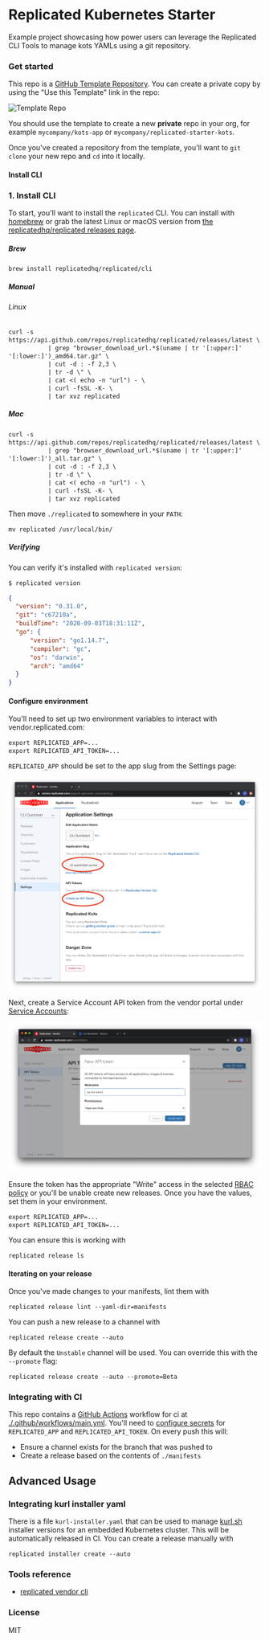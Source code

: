 Replicated Kubernetes Starter
==================

Example project showcasing how power users can leverage the Replicated CLI Tools to manage kots YAMLs using a git repository.

### Get started

This repo is a [GitHub Template Repository](https://help.github.com/en/articles/creating-a-repository-from-a-template). You can create a private copy by using the "Use this Template" link in the repo:

![Template Repo](https://help.github.com/assets/images/help/repository/use-this-template-button.png)

You should use the template to create a new **private** repo in your org, for example `mycompany/kots-app` or `mycompany/replicated-starter-kots`.

Once you've created a repository from the template, you'll want to `git clone` your new repo and `cd` into it locally.


#### Install CLI

### 1. Install CLI

To start, you'll want to install the `replicated` CLI.
You can install with [homebrew](https://brew.sh) or grab the latest Linux or macOS version from [the replicatedhq/replicated releases page](https://github.com/replicatedhq/replicated/releases).

##### Brew

```shell script
brew install replicatedhq/replicated/cli
```

##### Manual

###### Linux

```shell script
curl -s https://api.github.com/repos/replicatedhq/replicated/releases/latest \
           | grep "browser_download_url.*$(uname | tr '[:upper:]' '[:lower:]')_amd64.tar.gz" \
           | cut -d : -f 2,3 \
           | tr -d \" \
           | cat <( echo -n "url") - \
           | curl -fsSL -K- \
           | tar xvz replicated
```

##### Mac


```shell script
curl -s https://api.github.com/repos/replicatedhq/replicated/releases/latest \
           | grep "browser_download_url.*$(uname | tr '[:upper:]' '[:lower:]')_all.tar.gz" \
           | cut -d : -f 2,3 \
           | tr -d \" \
           | cat <( echo -n "url") - \
           | curl -fsSL -K- \
           | tar xvz replicated
```

Then move `./replicated` to somewhere in your `PATH`:


```shell script
mv replicated /usr/local/bin/
```

##### Verifying

You can verify it's installed with `replicated version`:

```text
$ replicated version
```
```json
{
  "version": "0.31.0",
  "git": "c67210a",
  "buildTime": "2020-09-03T18:31:11Z",
  "go": {
      "version": "go1.14.7",
      "compiler": "gc",
      "os": "darwin",
      "arch": "amd64"
  }
}
```


#### Configure environment

You'll need to set up two environment variables to interact with vendor.replicated.com:

```
export REPLICATED_APP=...
export REPLICATED_API_TOKEN=...
```

`REPLICATED_APP` should be set to the app slug from the Settings page:

<p align="center"><img src="./doc/REPLICATED_APP.png" width=600></img></p>

Next, create a Service Account API token from the vendor portal under [Service Accounts](https://vendor.replicated.com/team/serviceaccounts):

<p align="center"><img src="./doc/REPLICATED_API_TOKEN.png" width=600></img></p>

Ensure the token has the appropriate "Write" access in the selected [RBAC policy](https://vendor.replicated.com/team/policies) or you'll be unable create new releases. Once you have the values,
set them in your environment.

```
export REPLICATED_APP=...
export REPLICATED_API_TOKEN=...
```

You can ensure this is working with

```
replicated release ls
```

#### Iterating on your release

Once you've made changes to your manifests, lint them with

```
replicated release lint --yaml-dir=manifests
```

You can push a new release to a channel with

```
replicated release create --auto
```

By default the `Unstable` channel will be used. You can override this with the `--promote` flag:

```
replicated release create --auto --promote=Beta
```


### Integrating with CI

This repo contains a [GitHub Actions](https://help.github.com/en/github/automating-your-workflow-with-github-actions/about-github-actions) workflow for ci at [./.github/workflows/main.yml](./.github/workflows/main.yml). You'll need to [configure secrets](https://help.github.com/en/github/automating-your-workflow-with-github-actions/virtual-environments-for-github-actions#creating-and-using-secrets-encrypted-variables) for `REPLICATED_APP` and `REPLICATED_API_TOKEN`. On every push this will:

- Ensure a channel exists for the branch that was pushed to
- Create a release based on the contents of `./manifests`

## Advanced Usage

### Integrating kurl installer yaml

There is a file `kurl-installer.yaml` that can be used to manage [kurl.sh](https://kurl.sh) installer versions for an embedded Kubernetes cluster. This will be automatically released in CI. You can create a release manually with

```
replicated installer create --auto
```

### Tools reference

- [replicated vendor cli](https://github.com/replicatedhq/replicated)

### License

MIT

